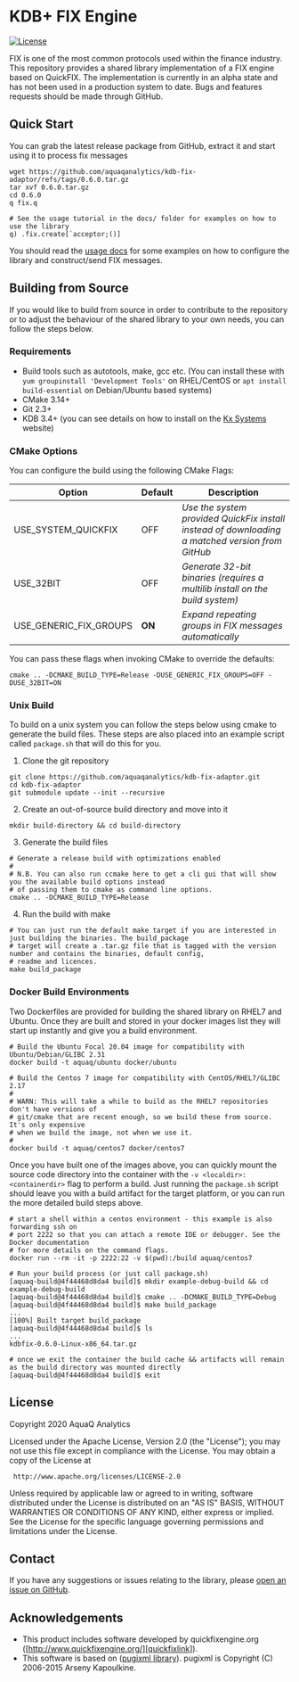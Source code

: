 # KDB+ FIX Engine

[![License](https://img.shields.io/badge/License-Apache_2.0-blue.svg)](https://opensource.org/licenses/Apache-2.0)

FIX is one of the most common protocols used within the finance industry. This repository provides a shared library
implementation of a FIX engine based on QuickFIX. The implementation is currently in an alpha state and has not
been used in a production system to date. Bugs and features requests should be made through GitHub.

## Quick Start

You can grab the latest release package from GitHub, extract it and start using it to process fix messages

```shell
wget https://github.com/aquaqanalytics/kdb-fix-adaptor/refs/tags/0.6.0.tar.gz
tar xvf 0.6.0.tar.gz
cd 0.6.0
q fix.q

# See the usage tutorial in the docs/ folder for examples on how to use the library
q) .fix.create[`acceptor;()]
```

You should read the [usage docs](./docs/usage.md) for some examples on how to configure the library and construct/send FIX messages.

## Building from Source

If you would like to build from source in order to contribute to the repository or to adjust the behaviour of the shared library to your own needs,
you can follow the steps below.

### Requirements
 - Build tools such as autotools, make, gcc etc. (You can install these with `yum groupinstall 'Development Tools'` on RHEL/CentOS or `apt install build-essential` on Debian/Ubuntu based systems)
 - CMake 3.14+
 - Git 2.3+
 - KDB 3.4+  (you can see details on how to install on the [Kx Systems][kxsystemslink] website)
 
### CMake Options

You can configure the build using the following CMake Flags:

| Option                 | Default | Description                                                                                     |
|------------------------|---------|-------------------------------------------------------------------------------------------------|
| USE_SYSTEM_QUICKFIX    | OFF     | *Use the system provided QuickFix install instead of downloading a matched version from GitHub* |
| USE_32BIT              | OFF     | *Generate 32-bit binaries (requires a multilib install on the build system)*                    |
| USE_GENERIC_FIX_GROUPS | **ON**  | *Expand repeating groups in FIX messages automatically*                                         |

You can pass these flags when invoking CMake to override the defaults:

```shell
cmake .. -DCMAKE_BUILD_TYPE=Release -DUSE_GENERIC_FIX_GROUPS=OFF -DUSE_32BIT=ON
```

### Unix Build

To build on a unix system you can follow the steps below using cmake to generate the build files. These steps are also placed into
an example script called `package.sh` that will do this for you.

1. Clone the git repository

```shell
git clone https://github.com/aquaqanalytics/kdb-fix-adaptor.git
cd kdb-fix-adaptor
git submodule update --init --recursive
```

2. Create an out-of-source build directory and move into it

```shell
mkdir build-directory && cd build-directory
```

3. Generate the build files
```shell
# Generate a release build with optimizations enabled
#
# N.B. You can also run ccmake here to get a cli gui that will show you the available build options instead
# of passing them to cmake as command line options.
cmake .. -DCMAKE_BUILD_TYPE=Release
```

4. Run the build with make

```shell
# You can just run the default make target if you are interested in just building the binaries. The build_package
# target will create a .tar.gz file that is tagged with the version number and contains the binaries, default config,
# readme and licences.
make build_package
```

### Docker Build Environments

Two Dockerfiles are provided for building the shared library on RHEL7 and Ubuntu. Once they are built and stored in your
docker images list they will start up instantly and give you a build environment.

```shell
# Build the Ubuntu Focal 20.04 image for compatibility with Ubuntu/Debian/GLIBC 2.31
docker build -t aquaq/ubuntu docker/ubuntu

# Build the Centos 7 image for compatibility with CentOS/RHEL7/GLIBC 2.17
#
# WARN: This will take a while to build as the RHEL7 repositories don't have versions of
# git/cmake that are recent enough, so we build these from source. It's only expensive
# when we build the image, not when we use it.
#
docker build -t aquaq/centos7 docker/centos7
```

Once you have built one of the images above, you can quickly mount the source code directory into the container with
the `-v <localdir>:<containerdir>` flag to perform a build. Just running the `package.sh` script should leave you with
a build artifact for the target platform, or you can run the more detailed build steps above.

```shell
# start a shell within a centos environment - this example is also forwarding ssh on
# port 2222 so that you can attach a remote IDE or debugger. See the Docker documentation
# for more details on the command flags.
docker run --rm -it -p 2222:22 -v $(pwd):/build aquaq/centos7

# Run your build process (or just call package.sh)
[aquaq-build@4f44468d8da4 build]$ mkdir example-debug-build && cd example-debug-build
[aquaq-build@4f44468d8da4 build]$ cmake .. -DCMAKE_BUILD_TYPE=Debug
[aquaq-build@4f44468d8da4 build]$ make build_package
...
[100%] Built target build_package
[aquaq-build@4f44468d8da4 build]$ ls
...
kdbfix-0.6.0-Linux-x86_64.tar.gz

# once we exit the container the build cache && artifacts will remain as the build directory was mounted directly
[aquaq-build@4f44468d8da4 build]$ exit
```

License
-------

Copyright 2020 AquaQ Analytics

Licensed under the Apache License, Version 2.0 (the "License");
you may not use this file except in compliance with the License.
You may obtain a copy of the License at

     http://www.apache.org/licenses/LICENSE-2.0

Unless required by applicable law or agreed to in writing, software
distributed under the License is distributed on an "AS IS" BASIS,
WITHOUT WARRANTIES OR CONDITIONS OF ANY KIND, either express or implied.
See the License for the specific language governing permissions and
limitations under the License.

## Contact

If you have any suggestions or issues relating to the library, please [open an issue on GitHub][github-new-issue].

## Acknowledgements
* This product includes software developed by quickfixengine.org ([http://www.quickfixengine.org/][quickfixlink]). 
* This software is based on ([pugixml library][pugixmllink]). pugixml is Copyright (C) 2006-2015 Arseny Kapoulkine.

[aquaqwebsite]: http://www.aquaq.co.uk  "AquaQ Analytics Website"
[aquaqresources]: http://www.aquaq.co.uk/resources "AquaQ Analytics Website Resources"
[quickfixrepo]: https://github.com/quickfix/quickfix/
[quickfixlink]: http://www.quickfixengine.org/
[pugixmllink]: http://www.pugixml.org/
[kxsystemslink]: https://kx.com/developers/download-licenses/

[github-new-issue]: https://github.com/markrooney/kdb-templates/issues/new/choose
